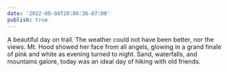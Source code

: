 ```yaml
---
date: '2022-08-04T20:00:36-07:00'
publish: true
---
```

A beautiful day on trail. The weather could not have been better, nor the views. Mt. Hood showed her face from all angels, glowing in a grand finale of pink and white as evening turned to night. Sand, waterfalls, and mountains galore, today was an ideal day of hiking with old friends.